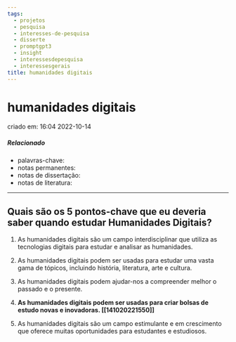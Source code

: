 ```yaml
---
tags:
  - projetos
  - pesquisa
  - interesses-de-pesquisa
  - disserte
  - promptgpt3
  - insight
  - interessesdepesquisa
  - interessesgerais
title: humanidades digitais
---
```

# humanidades digitais
criado em: 16:04 2022-10-14

##### Relacionado
- palavras-chave: 
- notas permanentes: 
- notas de dissertação:
- notas de literatura: 

---

## Quais são os 5 pontos-chave que eu deveria saber quando estudar Humanidades Digitais?

1. As humanidades digitais são um campo interdisciplinar que utiliza as tecnologias digitais para estudar e analisar as humanidades.

2. As humanidades digitais podem ser usadas para estudar uma vasta gama de tópicos, incluindo história, literatura, arte e cultura.

3. As humanidades digitais podem ajudar-nos a compreender melhor o passado e o presente.

4. **As humanidades digitais podem ser usadas para criar bolsas de estudo novas e inovadoras. [[141020221550]]**

5. As humanidades digitais são um campo estimulante e em crescimento que oferece muitas oportunidades para estudantes e estudiosos.